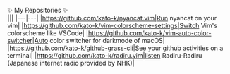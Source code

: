 ✨ My Repositories ✨ </br>
|||
|---|---|
|https://github.com/kato-k/nyancat.vim|Run nyancat on your vim|
|https://github.com/kato-k/vim-colorscheme-settings|Switch Vim's colorscheme like VSCode|
|https://github.com/kato-k/vim-auto-color-switcher|Auto color switcher for darkmode of macOS|
|https://github.com/kato-k/github-grass-cli|See your github activities on a terminal|
|https://github.com/kato-k/radiru.vim|listen Radiru-Radiru (Japanese internet radio provided by NHK)|
